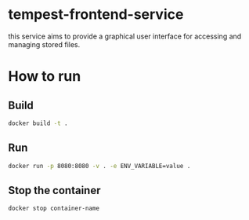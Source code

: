 # tempest-frontend-service  
this service aims to provide a graphical user interface for accessing and managing stored files.  

  
# How to run  
  
## Build  
```bash
docker build -t .
 ```
   
 ## Run  
 ```bash
docker run -p 8080:8080 -v . -e ENV_VARIABLE=value .
 ```
   
 ## Stop the container  
 ```bash
 docker stop container-name
 ```
